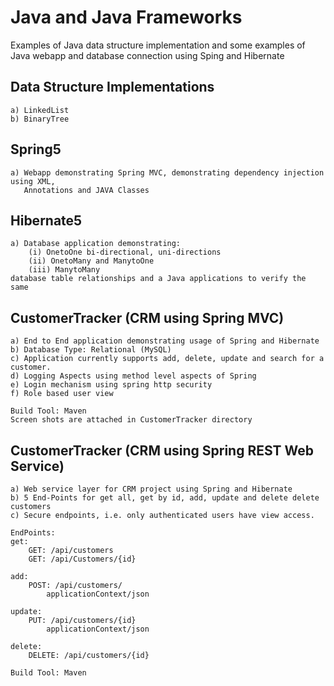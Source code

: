 # Java and Java Frameworks

Examples of Java data structure implementation and some examples of Java webapp and database connection using Sping and Hibernate

## Data Structure Implementations
	a) LinkedList
	b) BinaryTree

## Spring5
	a) Webapp demonstrating Spring MVC, demonstrating dependency injection using XML, 
	   Annotations and JAVA Classes

## Hibernate5
	a) Database application demonstrating: 
		(i) OnetoOne bi-directional, uni-directions
		(ii) OnetoMany and ManytoOne
		(iii) ManytoMany 
	database table relationships and a Java applications to verify the same
	
## CustomerTracker (CRM using Spring MVC)
	a) End to End application demonstrating usage of Spring and Hibernate
	b) Database Type: Relational (MySQL)
	c) Application currently supports add, delete, update and search for a customer. 
	d) Logging Aspects using method level aspects of Spring
	e) Login mechanism using spring http security
	f) Role based user view	
	
	Build Tool: Maven
	Screen shots are attached in CustomerTracker directory

## CustomerTracker (CRM using Spring REST Web Service)
	a) Web service layer for CRM project using Spring and Hibernate
	b) 5 End-Points for get all, get by id, add, update and delete delete customers
	c) Secure endpoints, i.e. only authenticated users have view access.
	
	EndPoints:
	get:
		GET: /api/customers
		GET: /api/Customers/{id}
	
	add:
		POST: /api/customers/
	     	applicationContext/json
	
	update:
		PUT: /api/customers/{id}
	     	applicationContext/json
	
	delete:
		DELETE: /api/customers/{id}
	
	Build Tool: Maven



